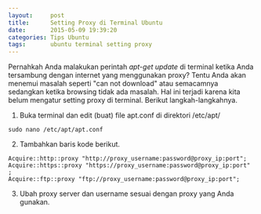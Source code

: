 ```yaml
---
layout:     post
title:      Setting Proxy di Terminal Ubuntu
date:       2015-05-09 19:39:20
categories: Tips Ubuntu
tags:		ubuntu terminal setting proxy
---
```


Pernahkah Anda malakukan perintah _apt-get update_ di terminal ketika Anda tersambung dengan internet yang menggunakan proxy? Tentu Anda akan menemui masalah seperti "can not download" atau semacamnya sedangkan ketika browsing tidak ada masalah. Hal ini terjadi karena kita belum mengatur setting proxy di terminal. Berikut langkah-langkahnya.

1. Buka terminal dan edit (buat) file apt.conf di direktori /etc/apt/<br>
<pre><code>sudo nano /etc/apt/apt.conf</code></pre>

2. Tambahkan baris kode berikut.<br>
<pre><code>Acquire::http::proxy "http://proxy_username:password@proxy_ip:port";
Acquire::https::proxy "https://proxy_username:password@proxy_ip:port" ;
Acquire::ftp::proxy "ftp://proxy_username:password@proxy_ip:port";</code></pre>

3. Ubah proxy server dan username sesuai dengan proxy yang Anda gunakan.